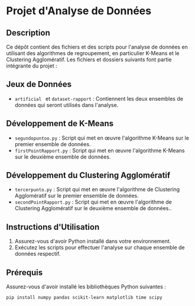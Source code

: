 # Projet d'Analyse de Données

## Description
Ce dépôt contient des fichiers et des scripts pour l'analyse de données en utilisant des algorithmes de regroupement, en particulier K-Means et le Clustering Agglomératif. Les fichiers et dossiers suivants font partie intégrante du projet :

## Jeux de Données
- `artificial ` et `dataset-rapport` : Contiennent les deux ensembles de données qui seront utilisés dans l'analyse.

## Développement de K-Means
- `segundopuntoo.py` : Script qui met en œuvre l'algorithme K-Means sur le premier ensemble de données.
- `firstPointRapport.py` : Script qui met en œuvre l'algorithme K-Means sur le deuxième ensemble de données.

## Développement du Clustering Agglomératif
- `tercerpunto.py` : Script qui met en œuvre l'algorithme de Clustering Agglomératif sur le premier ensemble de données.
- `secondPointRapport.py` : Script qui met en œuvre l'algorithme de Clustering Agglomératif sur le deuxième ensemble de données..

## Instructions d'Utilisation
1. Assurez-vous d'avoir Python installé dans votre environnement.
2. Exécutez les scripts pour effectuer l'analyse sur chaque ensemble de données respectif.

## Prérequis
Assurez-vous d'avoir installé les bibliothèques Python suivantes :
```bash
pip install numpy pandas scikit-learn matplotlib time scipy
